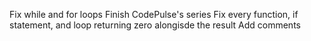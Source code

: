 Fix while and for loops
Finish CodePulse's series
Fix every function, if statement, and loop returning zero alongisde the result
Add comments